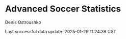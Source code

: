 # Advanced Soccer Statistics
Denis Ostroushko

<!-- gfm -->

Last successful data update: 2025-01-29 11:24:38 CST

